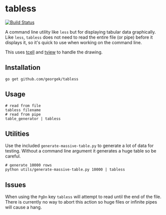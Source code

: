 # tabless #

[![Build Status](https://travis-ci.org/georgek/tabless.svg?branch=master)](https://travis-ci.org/georgek/tabless)

A command line utility like `less` but for displaying tabular data
graphically. Like `less`, `tabless` does not need to read the entire file (or
pipe) before it displays it, so it's quick to use when working on the command
line.

This uses [tcell](https://github.com/gdamore/tcell) and
[tview](https://github.com/rivo/tview) to handle the drawing.

## Installation ##

``` shell
go get github.com/georgek/tabless
```

## Usage ##

``` shell
# read from file
tabless filename
# read from pipe
table_generator | tabless
```

## Utilities ##

Use the included `generate-massive-table.py` to generate a lot of data for
testing. Without a command line argument it generates a huge table so be
careful.

``` shell
# generate 10000 rows
python utils/generate-massive-table.py 10000 | tabless
```

## Issues ##

When using the `PgDn` key `tabless` will attempt to read until the end of the
file. There is currently no way to abort this action so huge files or infinite
pipes will cause a hang.
